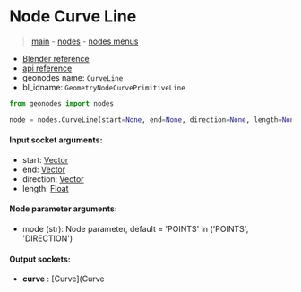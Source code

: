 # Node Curve Line

> [main](../structure.md) - [nodes](nodes.md) - [nodes menus](nodes_menus.md)

- [Blender reference](https://docs.blender.org/manual/en/latest/modeling/geometry_nodes/curve_primitives/curve_line.html)
- [api reference](https://docs.blender.org/api/current/bpy.types.GeometryNodeCurvePrimitiveLine.html)
- geonodes name: `CurveLine`
- bl_idname: `GeometryNodeCurvePrimitiveLine`

```python
from geonodes import nodes

node = nodes.CurveLine(start=None, end=None, direction=None, length=None, mode='POINTS')
```

#### Input socket arguments:

- start: [Vector](Vector.md)
- end: [Vector](Vector.md)
- direction: [Vector](Vector.md)
- length: [Float](Float.md)

#### Node parameter arguments:

- mode (str): Node parameter, default = 'POINTS' in ('POINTS', 'DIRECTION')

#### Output sockets:

- **curve** : [Curve](Curve

